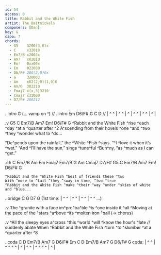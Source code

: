 ```yaml
---
id: 54
access: 0
title: Rabbit and the White Fish
artist: The Baitnickels
composers: [Dan]
key: G
capo: 7
chords:
  - G5    3200(3,0)x
  - C     x32010
  - Em7/B x2003x
  - Am7   x02010
  - Em!   0xx00x
  - Em    022000
  - D6/F# 200(2,0)0x
  - G     320003
  - Am    x02(2,0)(1,0)0
  - Am/G  302210
  - Fmaj7 x(x,3)3210
  - Cmaj7 x32000
  - D7/F# 200212
---
```

..intro G
(... vamp on ^)
    // ..intro Em D6/F# G C D
    // | ^ ^ | ^ ^ | ^ | ^ ^ | ^ ^ | ^ |

.v G5 C Em7/B Am7 Em! D6/F# G
^Rabbit and the White Fish ^rise ^each ^day ^at a ^quarter after ^2 
A^scending from their hovels ^one ^and ^two ^they ^wonder what to ^do...

“De^pends upon the rainfall,” the ^White ^Fish ^says. “^I ^love it when it’s ^wet.”
“And ^I’ll have the sun,” sings ^tune^ful ^Bun^ny, “as ^much as I can ^get.”

.ch C Em7/B Am Em      Fmaj7 Em7/B G Am Cmaj7 D7/F#      G5 C Em7/B Am7 Em! D6/F# G
    
    ^Rabbit and the ^White Fish ^best of friends these ^two 
    With ^nose to ^tail ^they ^sway in time, ^two ^true 
    ^Rabbit and the White Fish ^make ^their ^way ^under ^skies of white and ^blue... 

..bridge C G D7 G
    (1st time: | ^ ^ | ^ ^ | ^ ^ | ^ ^ ...)

.v
The ^granite with a face im^pro^ba^ble ^is ^one inside it ^all
^Moving at the pace of the ^stars ^a^bove ^its ^molten iron ^ball    (-> chorus)

.v
^All the sleepy eyes a^cross ^this ^world ^will ^know the hour's ^late   // suddenly abate
When ^Rabbit and the White Fish ^turn ^to ^slumber ^at a ^quarter after ^8 

..coda C D Em7/B Am7 G D6/F# Em C D Em7/B Am7 G D6/F# G
coda: | ^ ^ | ^ ^ ^ ^ | ^ | ^ ^ | ^ ^ ^ ^ | ^ |